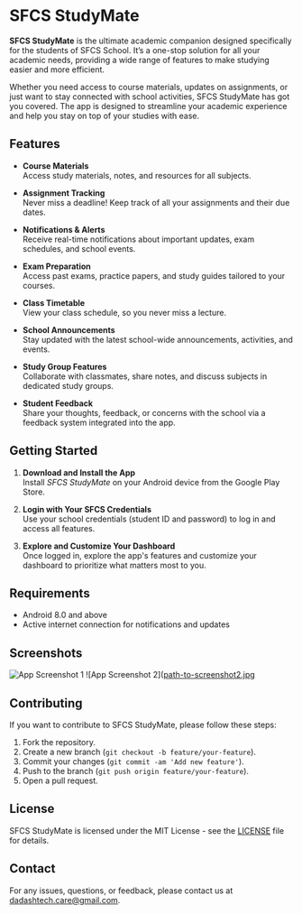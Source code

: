 # SFCS StudyMate

**SFCS StudyMate** is the ultimate academic companion designed specifically for the students of SFCS School. It’s a one-stop solution for all your academic needs, providing a wide range of features to make studying easier and more efficient.

Whether you need access to course materials, updates on assignments, or just want to stay connected with school activities, SFCS StudyMate has got you covered. The app is designed to streamline your academic experience and help you stay on top of your studies with ease.

## Features

- **Course Materials**  
  Access study materials, notes, and resources for all subjects.

- **Assignment Tracking**  
  Never miss a deadline! Keep track of all your assignments and their due dates.

- **Notifications & Alerts**  
  Receive real-time notifications about important updates, exam schedules, and school events.

- **Exam Preparation**  
  Access past exams, practice papers, and study guides tailored to your courses.

- **Class Timetable**  
  View your class schedule, so you never miss a lecture.

- **School Announcements**  
  Stay updated with the latest school-wide announcements, activities, and events.

- **Study Group Features**  
  Collaborate with classmates, share notes, and discuss subjects in dedicated study groups.

- **Student Feedback**  
  Share your thoughts, feedback, or concerns with the school via a feedback system integrated into the app.

## Getting Started

1. **Download and Install the App**  
   Install *SFCS StudyMate* on your Android device from the Google Play Store.

2. **Login with Your SFCS Credentials**  
   Use your school credentials (student ID and password) to log in and access all features.

3. **Explore and Customize Your Dashboard**  
   Once logged in, explore the app's features and customize your dashboard to prioritize what matters most to you.

## Requirements

- Android 8.0 and above
- Active internet connection for notifications and updates

## Screenshots

![App Screenshot 1](https://play-lh.googleusercontent.com/Bgy1U-VTMBSI90_TR_geNirT1n6vPjfbyIHL04algFyRhIilU2MYK9vmeg4tse66pTxV=w5120-h2880-rw)
![App Screenshot 2]([path-to-screenshot2.jpg](https://play-lh.googleusercontent.com/4qfaSNriwXMe8br8qxGJAy8eKLetBkl023QbMWENlRO7DUKtu-0JMnsGTE5X_ZNNLA=w5120-h2880-rw)

## Contributing

If you want to contribute to SFCS StudyMate, please follow these steps:

1. Fork the repository.
2. Create a new branch (`git checkout -b feature/your-feature`).
3. Commit your changes (`git commit -am 'Add new feature'`).
4. Push to the branch (`git push origin feature/your-feature`).
5. Open a pull request.

## License

SFCS StudyMate is licensed under the MIT License - see the [LICENSE](LICENSE) file for details.

## Contact

For any issues, questions, or feedback, please contact us at dadashtech.care@gmail.com.
